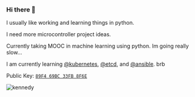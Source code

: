 ### Hi there 👋

<!--
**kennedy/kennedy** is a ✨ _special_ ✨ repository because its `README.md` (this file) appears on your GitHub profile.

Here are some ideas to get you started:

- 🔭 I’m currently working on ...
- 🌱 I’m currently learning ...
- 👯 I’m looking to collaborate on ...
- 🤔 I’m looking for help with ...
- 💬 Ask me about ...
- 📫 How to reach me: ...
- 😄 Pronouns: ...
- ⚡ Fun fact: ...
-->
I usually like working and learning things in python.

I need more microcontroller project ideas.

Currently taking MOOC in machine learning using python. Im going really slow...

I am currently learning [@kubernetes](https://github.com/kubernetes/kubernetes), [@etcd](https://github.com/etcd-io/etcd), and [@ansible](https://github.com/ansible/ansible). brb

Public Key: [`89F4 69BC 33FB 8F6E`](https://keybase.io/kennedy/pgp_keys.asc)

<img src="https://github-readme-stats.vercel.app/api?username=kennedy&show_icons=true&theme=gotham" alt="kennedy" />
